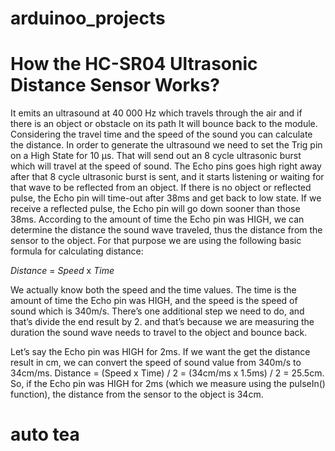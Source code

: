﻿# arduinoo_projects

# How the HC-SR04 Ultrasonic Distance Sensor Works?
It emits an ultrasound at 40 000 Hz which travels through the air and if there is an object
or obstacle on its path It will bounce back to the module. Considering the travel time and 
the speed of the sound you can calculate the distance.
In order to generate the ultrasound we need to set the Trig pin on a High State for 10 µs.
That will send out an 8 cycle ultrasonic burst which will travel at the speed of sound. 
The Echo pins goes high right away after that 8 cycle ultrasonic burst is sent, and it starts
listening or waiting for that wave to be reflected from an object.
If there is no object or reflected pulse, the Echo pin will time-out after 38ms and get back to low state.
If we receive a reflected pulse, the Echo pin will go down sooner than those 38ms. According to the amount 
of time the Echo pin was HIGH, we can determine the distance the sound wave traveled, thus the distance 
from the sensor to the object.
For that purpose we are using the following basic formula for calculating distance:

*Distance* = *Speed* x *Time*

We actually know both the speed and the time values. The time is the amount of time the Echo pin was HIGH, 
and the speed is the speed of sound which is 340m/s. There’s one additional step we need to do, and that’s 
divide the end result by 2. and that’s because we are measuring the duration the sound wave needs to travel 
to the object and bounce back.

Let’s say the Echo pin was HIGH for 2ms. If we want the get the distance result in cm, we can convert the speed
of sound value from 340m/s to 34cm/ms.
Distance = (Speed x Time) / 2 = (34cm/ms x 1.5ms) / 2 = 25.5cm.
So, if the Echo pin was HIGH for 2ms (which we measure using the pulseIn() function), 
the distance from the sensor to the object is 34cm.

# auto tea 


